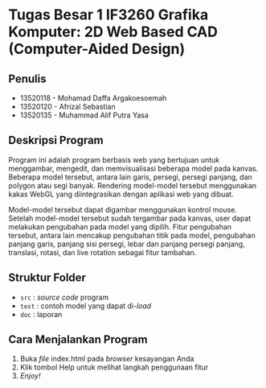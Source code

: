 # Tugas Besar 1 IF3260 Grafika Komputer: 2D Web Based CAD (Computer-Aided Design)

## Penulis
- 13520118 - Mohamad Daffa Argakoesoemah
- 13520120 - Afrizal Sebastian	
- 13520135 - Muhammad Alif Putra Yasa

## Deskripsi Program

Program ini adalah program berbasis web yang bertujuan untuk menggambar, mengedit, dan memvisualisasi beberapa model pada kanvas. Beberapa model tersebut, antara lain garis, persegi, persegi panjang, dan polygon atau segi banyak. Rendering model-model tersebut menggunakan kakas WebGL yang diintegrasikan dengan aplikasi web yang dibuat. 

Model-model tersebut dapat digambar menggunakan kontrol mouse. Setelah model-model tersebut sudah tergambar pada kanvas, user dapat melakukan pengubahan pada model yang dipilih. Fitur pengubahan tersebut, antara lain mencakup pengubahan titik pada model, pengubahan panjang garis, panjang sisi persegi, lebar dan panjang persegi panjang, translasi, rotasi, dan live rotation sebagai fitur tambahan.

## Struktur Folder
- `src` : _source code_ program
- `test` : contoh model yang dapat di-_load_
- `doc` : laporan

## Cara Menjalankan Program

1. Buka _file_ index.html pada _browser_ kesayangan Anda
2. Klik tombol Help untuk melihat langkah penggunaan fitur
3. _Enjoy!_
